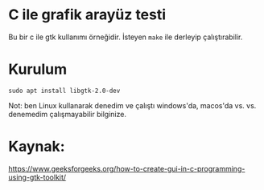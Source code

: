 # C ile grafik arayüz testi
Bu bir c ile gtk kullanımı örneğidir.
İsteyen ```make``` ile derleyip çalıştırabilir.
# Kurulum
```sudo apt install libgtk-2.0-dev```

Not: ben Linux kullanarak denedim ve çalıştı windows'da, macos'da vs. vs. denemedim çalışmayabilir bilginize.
# Kaynak:
https://www.geeksforgeeks.org/how-to-create-gui-in-c-programming-using-gtk-toolkit/

